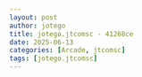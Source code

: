 ```yaml
---
layout: post
author: jotego
title: jotego.jtcomsc - 41268ce
date: 2025-06-13
categories: [Arcade, jtcomsc]
tags: [jotego.jtcomsc]
---
```


